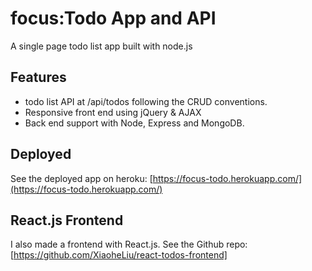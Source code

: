 # focus:Todo App and API
A single page todo list app built with node.js

## Features
- todo list API at /api/todos following the CRUD conventions.
- Responsive front end using jQuery & AJAX 
- Back end support with Node, Express and MongoDB.

## Deployed
See the deployed app on heroku: 
[https://focus-todo.herokuapp.com/](https://focus-todo.herokuapp.com/)

## React.js Frontend
I also made a frontend with React.js. 
See the Github repo: [https://github.com/XiaoheLiu/react-todos-frontend]